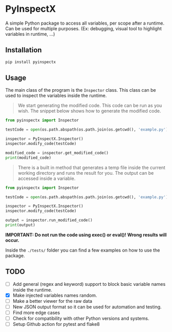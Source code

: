 # PyInspectX

A simple Python package to access all variables, per scope after a runtime. Can be used
for multiple purposes. (Ex: debugging, visual tool to highlight variables in runtime, ...)

## Installation

```bash
pip install pyinspectx
```

## Usage

The main class of the program is the ```Inspector``` class. This class can be used to inspect the variables inside the runtime.

> We start generating the modified code. This code can be run as you wish.
> The snippet below shows how to generate the modified code.

```python
from pyinspectx import Inspector

testCode = open(os.path.abspath(os.path.join(os.getcwd(), 'example.py')), 'r', encoding='utf-8').read()

inspector = PyInspectX.Inspector()
inspector.modify_code(testCode)

modified_code = inspector.get_modified_code()
print(modified_code)
```

> There is a built in method that generates a temp file inside the current working directory and runs the result for you. The output can be accessed inside a variable.

```python
from pyinspectx import Inspector

testCode = open(os.path.abspath(os.path.join(os.getcwd(), 'example.py')), 'r', encoding='utf-8').read()

inspector = PyInspectX.Inspector()
inspector.modify_code(testCode)

output = inspector.run_modified_code()
print(output)
```

**IMPORTANT: Do not run the code using __exec()__ or __eval()__! Wrong results will occur.**

Inside the ``./tests/`` folder you can find a few examples on how to use the package.

## TODO
- [ ] Add general (regex and keyword) support to block basic variable names inside the runtime.
- [x] Make injected variables names random.
- [ ] Make a better viewer for the raw data
- [ ] New JSON output format so it can be used for automation and testing.
- [ ] Find more edge cases
- [ ] Check for compatibility with other Python versions and systems.
- [ ] Setup Github action for pytest and flake8